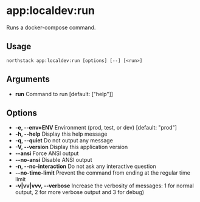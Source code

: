 # app:localdev:run

Runs a docker-compose command.

## Usage
`northstack app:localdev:run [options] [--] [<run>]`

## Arguments
* **run**
  Command to run [default: ["help"]]

## Options
* **-e, --env=ENV**
  Environment (prod, test, or dev) [default: "prod"]
* **-h, --help**
  Display this help message
* **-q, --quiet**
  Do not output any message
* **-V, --version**
  Display this application version
* **--ansi**
  Force ANSI output
* **--no-ansi**
  Disable ANSI output
* **-n, --no-interaction**
  Do not ask any interactive question
* **--no-time-limit**
  Prevent the command from ending at the regular time limit
* **-v|vv|vvv, --verbose**
  Increase the verbosity of messages: 1 for normal output, 2 for more verbose output and 3 for debug)